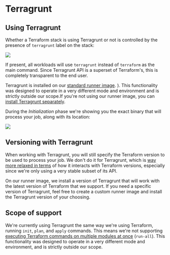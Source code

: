 # Terragrunt

## Using Terragrunt

Whether a Terraform stack is using Terragrunt or not is controlled by the presence of `terragrunt` label on the stack:

![](../../assets/screenshots/Settings_·_GitLab__Terragrunt_with_autodeploy.png)

If present, all workloads will use `terragrunt` instead of `terraform` as the main command. Since Terragrunt API is a superset of Terraform's, this is completely transparent to the end user.

Terragrunt is installed on our [standard runner image](../../integrations/docker.md#standard-runner-image). ). This functionality was designed to operate in a very different mode and environment and is strictly outside our scope.If you're not using our runner image, you can [install Terragrunt separately](https://terragrunt.gruntwork.io/docs/getting-started/install/#install-terragrunt).

During the _Initialization_ phase we're showing you the exact binary that will process your job, along with its location:

![](../../assets/screenshots/Update_main_tf_·_GitLab__Terragrunt_with_autodeploy.png)

## Versioning with Terragrunt

When working with Terragrunt, you will still specify the Terraform version to be used to process your job. We don't do it for Terragrunt, which is [way more relaxed in terms](https://terragrunt.gruntwork.io/docs/getting-started/supported-terraform-versions/) of how it interacts with Terraform versions, especially since we're only using a very stable subset of its API.

On our runner image, we install a version of Terragrunt that will work with the latest version of Terraform that we support. If you need a specific version of Terragrunt, feel free to create a custom runner image and install the Terragrunt version of your choosing.

## Scope of support

We're currently using Terragrunt the same way we're using Terraform, running `init`, `plan`, and `apply` commands. This means we're not supporting [executing Terraform commands on multiple modules at once](https://terragrunt.gruntwork.io/docs/features/execute-terraform-commands-on-multiple-modules-at-once/) (`run-all`). This functionality was designed to operate in a very different mode and environment, and is strictly outside our scope.

